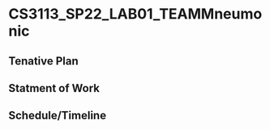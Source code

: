 # CS3113_SP22_LAB01_TEAMMneumonic

## Tenative Plan 


## Statment of Work 


## Schedule/Timeline 
